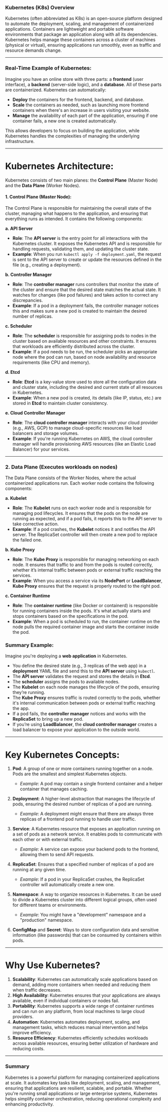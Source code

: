 ### **Kubernetes (K8s) Overview**

Kubernetes (often abbreviated as K8s) is an open-source platform designed to automate the deployment, scaling, and management of containerized applications. Containers are lightweight and portable software environments that package an application along with all its dependencies. Kubernetes helps manage these containers across a cluster of machines (physical or virtual), ensuring applications run smoothly, even as traffic and resource demands change.

---

### **Real-Time Example of Kubernetes:**

Imagine you have an online store with three parts: a **frontend** (user interface), a **backend** (server-side logic), and a **database**. All of these parts are containerized. Kubernetes can automatically:

- **Deploy** the containers for the frontend, backend, and database.
- **Scale** the containers as needed, such as launching more frontend containers when there's an increase in users visiting your website.
- **Manage** the availability of each part of the application, ensuring if one container fails, a new one is created automatically.

This allows developers to focus on building the application, while Kubernetes handles the complexities of managing the underlying infrastructure.

---
# **Kubernetes Architecture:**

Kubernetes consists of two main planes: the **Control Plane** (Master Node) and the **Data Plane** (Worker Nodes).

#### **1. Control Plane (Master Node):**
The Control Plane is responsible for maintaining the overall state of the cluster, managing what happens to the application, and ensuring that everything runs as intended. It contains the following components:

**a. API Server**  
- **Role**: The **API server** is the entry point for all interactions with the Kubernetes cluster. It exposes the Kubernetes API and is responsible for handling requests, validating them, and updating the cluster state.
- **Example**: When you run `kubectl apply -f deployment.yaml`, the request is sent to the API server to create or update the resources defined in the file (e.g., creating a deployment).

**b. Controller Manager**  
- **Role**: The **controller manager** runs controllers that monitor the state of the cluster and ensure that the desired state matches the actual state. It watches for changes (like pod failures) and takes action to correct any discrepancies.
- **Example**: If a pod in a deployment fails, the controller manager notices this and makes sure a new pod is created to maintain the desired number of replicas.

**c. Scheduler**  
- **Role**: The **scheduler** is responsible for assigning pods to nodes in the cluster based on available resources and other constraints. It ensures that workloads are efficiently distributed across the cluster.
- **Example**: If a pod needs to be run, the scheduler picks an appropriate node where the pod can run, based on node availability and resource requirements (like CPU and memory).

**d. Etcd**  
- **Role**: **Etcd** is a key-value store used to store all the configuration data and cluster state, including the desired and current state of all resources in Kubernetes.
- **Example**: When a new pod is created, its details (like IP, status, etc.) are stored in **Etcd** to maintain cluster consistency.

**e. Cloud Controller Manager**  
- **Role**: The **cloud controller manager** interacts with your cloud provider (e.g., AWS, GCP) to manage cloud-specific resources like load balancers and storage volumes.
- **Example**: If you're running Kubernetes on AWS, the cloud controller manager will handle provisioning AWS resources (like an Elastic Load Balancer) for your services.

---

### 2. **Data Plane** (Executes workloads on nodes)

The Data Plane consists of the Worker Nodes, where the actual containerized applications run. Each worker node contains the following components:

**a. Kubelet**  
- **Role**: The **Kubelet** runs on each worker node and is responsible for managing pod lifecycles. It ensures that the pods on the node are running as expected, and if a pod fails, it reports this to the API server to take corrective action.
- **Example**: If a pod crashes, the **Kubelet** notices it and notifies the API server. The ReplicaSet controller will then create a new pod to replace the failed one.

**b. Kube Proxy**  
- **Role**: The **Kube Proxy** is responsible for managing networking on each node. It ensures that traffic to and from the pods is routed correctly, whether it’s internal traffic between pods or external traffic reaching the services.
- **Example**: When you access a service via its **NodePort** or **LoadBalancer**, **Kube Proxy** ensures that the request is properly routed to the right pod.

**c. Container Runtime**  
- **Role**: The **container runtime** (like Docker or containerd) is responsible for running containers inside the pods. It's what actually starts and stops containers based on the specifications in the pod.
- **Example**: When a pod is scheduled to run, the container runtime on the node pulls the required container image and starts the container inside the pod.

### Summary Example:
Imagine you're deploying a **web application** in Kubernetes.

- You define the desired state (e.g., 3 replicas of the web app) in a **deployment** YAML file and send this to the **API server** using `kubectl`.
- The **API server** validates the request and stores the details in **Etcd**.
- The **scheduler** assigns the pods to available nodes.
- The **Kubelet** on each node manages the lifecycle of the pods, ensuring they’re running.
- The **Kube Proxy** ensures traffic is routed correctly to the pods, whether it's internal communication between pods or external traffic reaching the app.
- If a pod fails, the **controller manager** notices and works with the **ReplicaSet** to bring up a new pod.
- If you’re using **LoadBalancer**, the **cloud controller manager** creates a load balancer to expose your application to the outside world.

---
# **Key Kubernetes Concepts:**

1. **Pod**: A group of one or more containers running together on a node. Pods are the smallest and simplest Kubernetes objects.
   - *Example*: A pod may contain a single frontend container and a helper container that manages caching.

2. **Deployment**: A higher-level abstraction that manages the lifecycle of pods, ensuring the desired number of replicas of a pod are running.
   - *Example*: A deployment might ensure that there are always three replicas of a frontend pod running to handle user traffic.

3. **Service**: A Kubernetes resource that exposes an application running on a set of pods as a network service. It enables pods to communicate with each other or with external traffic.
   - *Example*: A service can expose your backend pods to the frontend, allowing them to send API requests.

4. **ReplicaSet**: Ensures that a specified number of replicas of a pod are running at any given time.
   - *Example*: If a pod in your ReplicaSet crashes, the ReplicaSet controller will automatically create a new one.

5. **Namespace**: A way to organize resources in Kubernetes. It can be used to divide a Kubernetes cluster into different logical groups, often used for different teams or environments.
   - *Example*: You might have a "development" namespace and a "production" namespace.

6. **ConfigMap** and **Secret**: Ways to store configuration data and sensitive information (like passwords) that can be consumed by containers within pods.

---
# **Why Use Kubernetes?**

1. **Scalability**: Kubernetes can automatically scale applications based on demand, adding more containers when needed and reducing them when traffic decreases.
2. **High Availability**: Kubernetes ensures that your applications are always available, even if individual containers or nodes fail.
3. **Portability**: Kubernetes supports a wide range of container runtimes and can run on any platform, from local machines to large cloud providers.
4. **Automation**: Kubernetes automates deployment, scaling, and management tasks, which reduces manual intervention and helps improve efficiency.
5. **Resource Efficiency**: Kubernetes efficiently schedules workloads across available resources, ensuring better utilization of hardware and reducing costs.

---

### **Summary**

Kubernetes is a powerful platform for managing containerized applications at scale. It automates key tasks like deployment, scaling, and management, ensuring that applications are resilient, scalable, and portable. Whether you're running small applications or large enterprise systems, Kubernetes helps simplify container orchestration, reducing operational complexity and enhancing productivity.